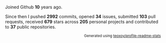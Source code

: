 Joined Github **10** years ago.

Since then I pushed **2992** commits, opened **34** issues, submitted **103** pull requests, received **679** stars across **205** personal projects and contributed to **37** public repositories.

<p align="right"><sub>Generated using <a href="https://github.com/marketplace/actions/profile-readme-stats">teoxoy/profile-readme-stats</a></sub></p>

